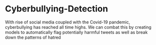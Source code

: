 # Cyberbullying-Detection

With rise of social media coupled with the Covid-19 pandemic, cyberbullying has reached all time highs. We can combat this by creating models to automatically flag potentially harmful tweets as well as break down the patterns of hatred
